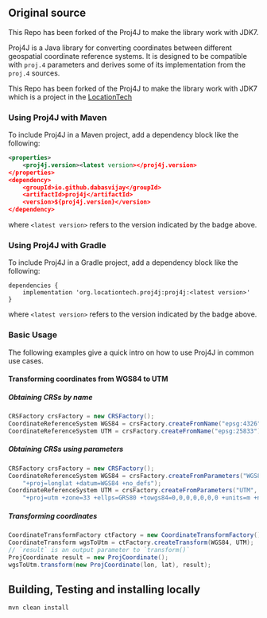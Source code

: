 
## Original source 
This Repo has been forked of the Proj4J to make the library work with JDK7.

Proj4J is a Java library for converting coordinates between different geospatial coordinate reference systems.
It is designed to be compatible with `proj.4` parameters and derives some of its implementation from the `proj.4` sources.


This Repo has been forked of the Proj4J to make the library work with JDK7 which  is a project in the [LocationTech](https://github.com/locationtech/proj4j) 


### Using Proj4J with Maven

To include Proj4J in a Maven project, add a dependency block like the following:

```xml
<properties>
    <proj4j.version><latest version></proj4j.version>
</properties>
<dependency>
    <groupId>io.github.dabasvijay</groupId>
    <artifactId>proj4j</artifactId>
    <version>${proj4j.version}</version>
</dependency>
```
where `<latest version>` refers to the version indicated by the badge above.

### Using Proj4J with Gradle

To include Proj4J in a Gradle project, add a dependency block like the following:

```
dependencies {
    implementation 'org.locationtech.proj4j:proj4j:<latest version>'
}
```
where `<latest version>` refers to the version indicated by the badge above.

### Basic Usage

The following examples give a quick intro on how to use Proj4J in common
use cases.

#### Transforming coordinates from WGS84 to UTM

##### Obtaining CRSs by name

```Java
CRSFactory crsFactory = new CRSFactory();
CoordinateReferenceSystem WGS84 = crsFactory.createFromName("epsg:4326");
CoordinateReferenceSystem UTM = crsFactory.createFromName("epsg:25833");
```

##### Obtaining CRSs using parameters

```Java
CRSFactory crsFactory = new CRSFactory();
CoordinateReferenceSystem WGS84 = crsFactory.createFromParameters("WGS84",
    "+proj=longlat +datum=WGS84 +no_defs");
CoordinateReferenceSystem UTM = crsFactory.createFromParameters("UTM",
    "+proj=utm +zone=33 +ellps=GRS80 +towgs84=0,0,0,0,0,0,0 +units=m +no_defs");
```

##### Transforming coordinates

```Java
CoordinateTransformFactory ctFactory = new CoordinateTransformFactory();
CoordinateTransform wgsToUtm = ctFactory.createTransform(WGS84, UTM);
// `result` is an output parameter to `transform()`
ProjCoordinate result = new ProjCoordinate();
wgsToUtm.transform(new ProjCoordinate(lon, lat), result);
```

## Building, Testing and installing locally

`mvn clean install`
